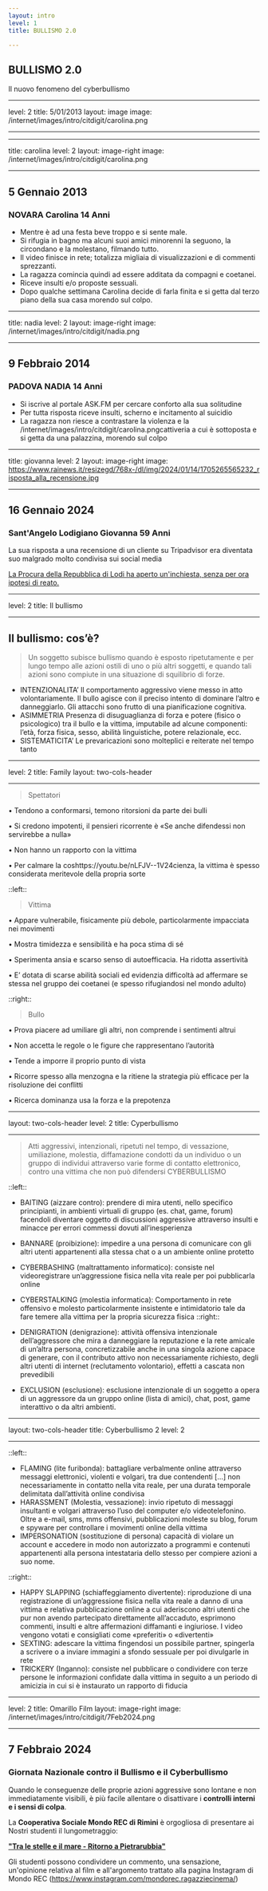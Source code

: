 ```yaml
---
layout: intro
level: 1
title: BULLISMO 2.0

---
```


## BULLISMO 2.0

Il nuovo fenomeno del
cyberbullismo

---
level: 2
title: 5/01/2013
layout: image
image: /internet/images/intro/citdigit/carolina.png

---

---
title: carolina
level: 2
layout: image-right
image: /internet/images/intro/citdigit/carolina.png

---

## 5 Gennaio 2013

### NOVARA Carolina 14 Anni

* Mentre è ad una festa beve troppo e si sente male.
* Si rifugia in bagno ma alcuni suoi amici minorenni la seguono, la circondano e la molestano,
filmando tutto.
* Il video finisce in rete; totalizza migliaia di visualizzazioni e di commenti sprezzanti.
* La ragazza comincia quindi ad essere additata da compagni e coetanei.
* Riceve insulti e/o proposte sessuali.
* Dopo qualche settimana Carolina decide di farla finita e si getta dal terzo piano della sua casa morendo sul colpo.

---
title: nadia
level: 2
layout: image-right
image: /internet/images/intro/citdigit/nadia.png

---

## 9 Febbraio 2014

### PADOVA NADIA 14 Anni

* Si iscrive al portale ASK.FM per cercare conforto alla sua solitudine
* Per tutta risposta riceve insulti, scherno e incitamento al suicidio
* La ragazza non riesce a contrastare la violenza e la /internet/images/intro/citdigit/carolina.pngcattiveria a cui è sottoposta e si getta da una palazzina, morendo sul colpo

---
title: giovanna
level: 2
layout: image-right
image: https://www.rainews.it/resizegd/768x-/dl/img/2024/01/14/1705265565232_risposta_alla_recensione.jpg

---

## 16 Gennaio 2024

### Sant'Angelo Lodigiano Giovanna 59 Anni

La sua risposta a una recensione di un cliente su Tripadvisor era diventata suo malgrado molto condivisa sui social media

[La Procura della Repubblica di Lodi ha aperto un'inchiesta, senza per ora ipotesi di reato.](https://www.rainews.it/articoli/2024/01/trovata-morta-la-ristoratrice-che-rispose-a-una-recensione-su-gay-e-disabili-85669fe5-4060-4761-91e6-580c7654f2e0.html)

---
level: 2
title: Il bullismo

---

## Il bullismo: cos’è?

>Un soggetto subisce bullismo quando è esposto ripetutamente e per lungo
tempo alle azioni ostili di uno o più altri soggetti, e quando tali azioni sono
compiute in una situazione di squilibrio di forze.

* INTENZIONALITA’
Il comportamento aggressivo viene messo in atto volontariamente. Il
bullo agisce con il preciso intento di dominare l’altro e danneggiarlo.
Gli attacchi sono frutto di una pianificazione cognitiva.
* ASIMMETRIA
Presenza di disuguaglianza di forza e potere (fisico o psicologico) tra il
bullo e la vittima, imputabile ad alcune componenti: l’età, forza fisica,
sesso, abilità linguistiche, potere relazionale, ecc.
* SISTEMATICITA’
Le prevaricazioni sono molteplici e reiterate nel tempo tanto

---
level: 2
title: Family
layout: two-cols-header

---
>Spettatori

• Tendono a conformarsi, temono ritorsioni da parte dei bulli

• Si credono impotenti, il pensieri ricorrente è «Se anche difendessi non servirebbe a nulla»

• Non hanno un rapporto con la vittima

• Per calmare la coshttps://youtu.be/nLFJV--1V24cienza, la vittima è spesso considerata meritevole della propria sorte

::left::

>Vittima

• Appare vulnerabile, fisicamente più debole, particolarmente impacciata nei movimenti

• Mostra timidezza e sensibilità e ha poca stima di sé

• Sperimenta ansia e scarso senso di autoefficacia. Ha ridotta assertività

• E’ dotata di scarse abilità sociali ed evidenzia difficoltà ad affermare se stessa nel gruppo dei coetanei (e spesso rifugiandosi nel mondo adulto)

::right::

> Bullo

• Prova piacere ad umiliare gli altri, non comprende i sentimenti altrui

• Non accetta le regole o le figure che rappresentano l’autorità

• Tende a imporre il proprio punto di vista

• Ricorre spesso alla menzogna e la ritiene la strategia più efficace per la risoluzione dei conflitti

• Ricerca dominanza usa la forza e la prepotenza

---
layout: two-cols-header
level: 2
title: Cyperbullismo

---

>Atti aggressivi, intenzionali, ripetuti nel tempo, di vessazione,
umiliazione, molestia, diffamazione condotti da un individuo o
un gruppo di individui attraverso varie forme di contatto
elettronico, contro una vittima che non può difendersi CYBERBULLISMO

::left::

* BAITING (aizzare contro): prendere di mira utenti, nello specifico principianti, in ambienti virtuali di gruppo (es. chat, game, forum) facendoli diventare oggetto di discussioni aggressive attraverso insulti e minacce per errori commessi dovuti
all’inesperienza

* BANNARE (proibizione): impedire a una persona di comunicare con gli altri utenti
appartenenti alla stessa chat o a un ambiente online protetto

* CYBERBASHING (maltrattamento informatico): consiste nel videoregistrare
un’aggressione fisica nella vita reale per poi pubblicarla online

* CYBERSTALKING (molestia informatica): Comportamento in rete offensivo e molesto particolarmente
insistente e intimidatorio tale da fare temere alla vittima per la propria sicurezza fisica
::right::
* DENIGRATION (denigrazione): attività offensiva intenzionale dell’aggressore che mira a danneggiare la reputazione e la
rete amicale di un’altra persona, concretizzabile anche in una singola azione capace di generare, con il contributo attivo non
necessariamente richiesto, degli altri utenti di internet (reclutamento volontario), effetti a cascata non prevedibili
* EXCLUSION (esclusione): esclusione intenzionale di un soggetto a opera di un aggressore da un gruppo online (lista di
amici), chat, post, game interattivo o da altri ambienti.


---
layout: two-cols-header
title: Cyberbullismo 2
level: 2

---
::left::

* FLAMING (lite furibonda): battagliare verbalmente online attraverso messaggi elettronici, violenti e volgari, tra due
contendenti [...] non necessariamente in contatto nella vita reale, per una durata temporale delimitata dall’attività online condivisa
* HARASSMENT (Molestia, vessazione): invio ripetuto di messaggi insultanti e volgari attraverso l’uso del computer e/o
videotelefonino. Oltre a e-mail, sms, mms offensivi, pubblicazioni moleste su blog, forum e spyware per controllare i movimenti
online della vittima
* IMPERSONATION (sostituzione di persona) capacità di violare un account e accedere in modo non autorizzato a
programmi e contenuti appartenenti alla persona intestataria dello stesso per compiere azioni a suo nome.

::right::

* HAPPY SLAPPING (schiaffeggiamento divertente): riproduzione di una registrazione di un’aggressione fisica nella vita
reale a danno di una vittima e relativa pubblicazione online a cui aderiscono altri utenti che pur non avendo partecipato
direttamente all’accaduto, esprimono commenti, insulti e altre affermazioni diffamanti e ingiuriose. I video vengono votati e
consigliati come «preferiti» o «divertenti»
* SEXTING: adescare la vittima fingendosi un possibile partner, spingerla a
scrivere o a inviare immagini a sfondo sessuale per poi divulgarle in rete
* TRICKERY (Inganno): consiste nel pubblicare o condividere con terze
persone le informazioni confidate dalla vittima in seguito a un periodo di
amicizia in cui si è instaurato un rapporto di fiducia

---
level: 2
title: Omarillo Film
layout: image-right
image: /internet/images/intro/citdigit/7Feb2024.png

---
## 7 Febbraio 2024
### Giornata Nazionale contro il Bullismo e il Cyberbullismo

Quando le conseguenze delle proprie azioni aggressive
sono lontane e non immediatamente visibili, è più facile
allentare o disattivare i **controlli interni e i sensi di colpa**.

La **Cooperativa Sociale Mondo REC di Rimini** è orgogliosa di presentare ai Nostri studenti il lungometraggio:

[**"Tra le stelle e il mare - Ritorno a Pietrarubbia"**](https://youtu.be/nLFJV--1V24)

Gli studenti possono condividere un commento, una sensazione, un'opinione relativa al film e all'argomento trattato  alla pagina Instagram di Mondo REC (https://www.instagram.com/mondorec.ragazziecinema/)
